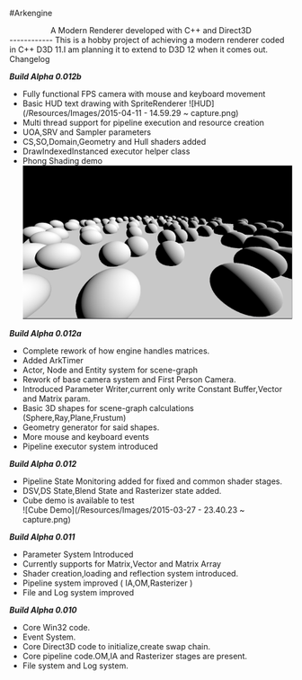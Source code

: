 #Arkengine
<center>A Modern Renderer developed with C++ and Direct3D</center> 
------------
This is a hobby project of achieving a modern renderer coded in C++ D3D 11.I am planning it to extend to D3D 12 when it comes out.
Changelog 

_**Build Alpha 0.012b**_
- Fully functional FPS camera with mouse and keyboard movement
- Basic HUD text drawing with SpriteRenderer
![HUD](/Resources/Images/2015-04-11 - 14.59.29 ~ capture.png)
- Multi thread support for pipeline execution and resource creation
- UOA,SRV and Sampler parameters
- CS,SO,Domain,Geometry and Hull shaders added
- DrawIndexedInstanced executor helper class
- Phong Shading demo
![Phong](/Resources/Images/phong.png)

_**Build Alpha 0.012a**_
- Complete rework of how engine handles matrices.
- Added ArkTimer
- Actor, Node and Entity system for scene-graph
- Rework of base camera system and First Person Camera.
- Introduced Parameter Writer,current only write Constant Buffer,Vector and Matrix param.
- Basic 3D shapes for scene-graph calculations (Sphere,Ray,Plane,Frustum)
- Geometry generator for said shapes.
- More mouse and keyboard events
- Pipeline executor system introduced

_**Build Alpha 0.012**_
- Pipeline State Monitoring added for fixed and common shader stages.
- DSV,DS State,Blend State and Rasterizer state added.
- Cube demo is available to test <br>
![Cube Demo](/Resources/Images/2015-03-27 - 23.40.23 ~ capture.png)

_**Build Alpha 0.011**_
-  Parameter System Introduced
-  Currently supports for Matrix,Vector and Matrix Array
-  Shader creation,loading and reflection system introduced.
-  Pipeline system improved ( IA,OM,Rasterizer )
-  File and Log system improved

_**Build Alpha 0.010**_
- Core Win32 code.
- Event System.
- Core Direct3D code to initialize,create swap chain.
- Core pipeline code.OM,IA and Rasterizer stages are present.
- File system and Log system.





